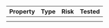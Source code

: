 
| Property | Type | Risk | Tested |
|----------|------|------|--------|
|          |      |      |        |
|          |      |      |        |